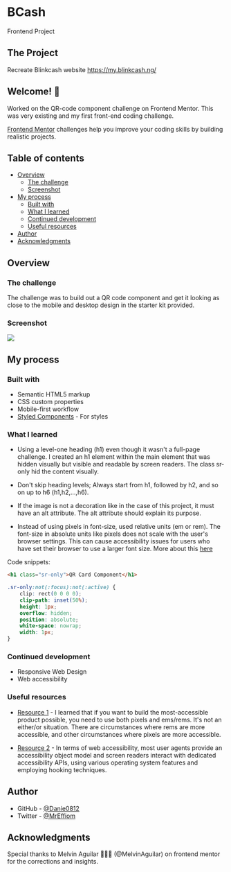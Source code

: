 # BCash



Frontend Project

## The Project

Recreate Blinkcash website https://my.blinkcash.ng/

## Welcome! 👋

Worked on the QR-code component challenge on Frontend Mentor. This was very existing and my first front-end coding challenge.

[Frontend Mentor](https://www.frontendmentor.io) challenges help you improve your coding skills by building realistic projects.

## Table of contents

- [Overview](#overview)
  - [The challenge](#the-challenge)
  - [Screenshot](#screenshot)
- [My process](#my-process)
  - [Built with](#built-with)
  - [What I learned](#what-i-learned)
  - [Continued development](#continued-development)
  - [Useful resources](#useful-resources)
- [Author](#author)
- [Acknowledgments](#acknowledgments)

## Overview
### The challenge

The challenge was to build out a QR code component and get it looking as close to the mobile and desktop design in the starter kit provided.

### Screenshot

![](./images/my_solution-preview.png)


## My process

### Built with

- Semantic HTML5 markup
- CSS custom properties
- Mobile-first workflow
- [Styled Components](https://styled-components.com/) - For styles

### What I learned

- Using a level-one heading (h1) even though it wasn't a full-page challenge. I  created an h1 element within the main element that was hidden visually but visible and readable by screen readers. The class sr-only hid the content visually.

- Don't skip heading levels; Always start from h1, followed by h2, and so on up to h6 (h1,h2,...,h6). 

- If the image is not a decoration like in the case of this project, it must have an alt attribute. The alt attribute should explain its purpose.

- Instead of using pixels in font-size, used relative units (em or rem). The font-size in absolute units like pixels does not scale with the user's browser settings. This can cause accessibility issues for users who have set their browser to use a larger font size. More about this [here](https://www.joshwcomeau.com/css/surprising-truth-about-pixels-and-accessibility/)

Code snippets:

```html
<h1 class="sr-only">QR Card Component</h1>
```
```css
.sr-only:not(:focus):not(:active) {
    clip: rect(0 0 0 0); 
    clip-path: inset(50%);
    height: 1px;
    overflow: hidden;
    position: absolute;
    white-space: nowrap; 
    width: 1px;
}
```
### Continued development

- Responsive Web Design
- Web accessibility

### Useful resources

- [Resource 1](https://www.joshwcomeau.com/css/surprising-truth-about-pixels-and-accessibility/) - I learned that if you want to build the most-accessible product possible, you need to use both pixels and ems/rems. It's not an either/or situation. There are circumstances where rems are more accessible, and other circumstances where pixels are more accessible.

- [Resource 2](https://developer.mozilla.org/en-US/docs/Glossary/Screen_reader) - In terms of web accessibility, most user agents provide an accessibility object model and screen readers interact with dedicated accessibility APIs, using various operating system features and employing hooking techniques.

## Author

- GitHub - [@Danie0812](https://github.com/DANIE0812)
- Twitter - [@MrEffiom](https://twitter.com/MrEffiom)

## Acknowledgments

Special thanks to Melvin Aguilar 🧑🏻‍💻 (@MelvinAguilar) on frontend mentor for the corrections and insights.
